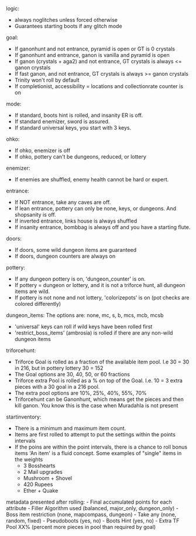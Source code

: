 logic:
  - always noglitches unless forced otherwise
  - Guarantees starting boots if any glitch mode

goal:
  - If ganonhunt and not entrance, pyramid is open or GT is 0 crystals
  - If ganonhunt and entrance, ganon is vanilla and pyramid is open
  - If ganon (crystals + aga2) and not entrance, GT crystals is always <= ganon crystals
  - If fast ganon, and not entrance, GT crystals is always >= ganon crystals
  - Trinity won't roll by default
  - If completionist, accessibility = locations and collectionrate counter is on

mode:
  - If standard, boots hint is rolled, and insanity ER is off.
  - If standard enemizer, sword is assured.
  - If standard universal keys, you start with 3 keys.

ohko:
  - If ohko, enemizer is off
  - If ohko, pottery can't be dungeons, reduced, or lottery

enemizer:
  - If enemies are shuffled, enemy health cannot be hard or expert.

entrance:
  - If NOT entrance, take any caves are off.
  - If lean entrance, pottery can only be none, keys, or dungeons. And shopsanity is off.
  - If inverted entrance, links house is always shuffled
  - If insanity entrance, bombbag is always off and you have a starting flute.

doors:
  - If doors, some wild dungeon items are guaranteed
  - If doors, dungeon counters are always on 

pottery:
  - If any dungeon pottery is on, 'dungeon_counter' is on.
  - If pottery = dungeon or lottery, and it is not a triforce hunt, all dungeon items are wild.
  - If pottery is not none and not lottery, 'colorizepots' is on (pot checks are colored differently)

dungeon_items:
  The options are: none, mc, s, b, mcs, mcb, mcsb
  - 'universal' keys can roll if wild keys have been rolled first
  - 'restrict_boss_items' (ambrosia) is rolled if there are any non-wild dungeon items

triforcehunt:
  - Triforce Goal is rolled as a fraction of the available item pool. I.e 30 = 30 in 216, but in pottery lottery 30 = 152
  - The Goal options are 30, 40, 50, or 60 fractions
  - Triforce extra Pool is rolled as a % on top of the Goal. I.e. 10 = 3 extra pieces with a 30 goal in a 216 pool.
  - The extra pool options are 10%, 25%, 40%, 55%, 70%
  - Triforcehunt can be Ganonhunt, which means get the pieces and then kill ganon. You know this is the case when Muradahla is not present

startinventory:
 - There is a minimum and maximum item count.
 - Items are first rolled to attempt to put the settings within the points intervals
 - If the poins are within the point intervals, there is a chance to roll bonus items
 'An item' is a fluid concept. Some examples of "single" items in the weights
    - 3 Bosshearts
    - 2 Mail upgrades
    - Mushroom + Shovel
    - 420 Rupees
    - Ether + Quake


metadata presented after rolling:
    - Final accumulated points for each attribute
    - Filler Algorithm used (balanced, major_only, dungeon_only)
    - Boss item restriction (none, mapcompass, dungeon)
    - Take any (none, random, fixed)
    - Pseudoboots (yes, no)
    - Boots Hint (yes, no)
    - Extra TF Pool XX% (percent more pieces in pool than required by goal)